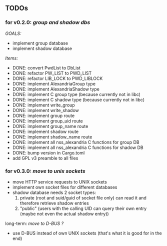## TODOs

### for v0.2.0: *group and shadow dbs*
*GOALS:*
- implement group database
- implement shadow database

*Items:*
- DONE: convert PwdList to DbList<T>
- DONE: refactor PW_LIST to PWD_LIST
- DONE: refactor LIB_LOCK to PWD_LIBLOCK
- DONE: implement AlexandriaGroup type
- DONE: implement AlexandriaShadow type
- DONE: implement C group type (because currently not in libc)
- DONE: implement C shadow type (because currently not in libc)
- DONE: implement write_group
- DONE: implement write_shadow
- DONE: implement group route
- DONE: implement group_uid route
- DONE: implement group_name route
- DONE: implement shadow route
- DONE: implement shadow_name route
- DONE: implement all nss_alexandria C functions for group DB
- DONE: implement all nss_alexandria C functions for shadow DB
- DONE: bump version in Cargo.toml
- add GPL v3 preamble to all files

### for v0.3.0: *move to unix sockets*
- move HTTP service requests to UNIX sockets
- implement own socket files for different databases
- shadow database needs 2 socket types:
  1. private (root and suid/guid of socket file only) can read it and therefore retrieve shadow entries
  2. "public" (users with the calling UID can query their own entry (maybe not even the actual shadow entry))

long-term: *move to D-BUS ?*
- use D-BUS instead of own UNIX sockets (that's what it is good for in the end)
